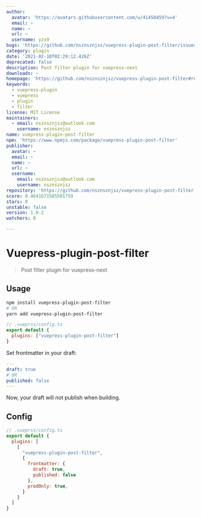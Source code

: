 ```yaml
---
author:
  avatar: 'https://avatars.githubusercontent.com/u/41458459?v=4'
  email: ~
  name: ~
  url: ~
  username: yzx9
bugs: 'https://github.com/nsznsznjsz/vuepress-plugin-post-filter/issues/new'
category: plugin
date: '2021-02-10T02:29:12.426Z'
deprecated: false
description: Post filter plugin for vuepress-next
downloads: ~
homepage: 'https://github.com/nsznsznjsz/vuepress-plugin-post-filter#readme'
keywords:
  - vuepress-plugin
  - vuepress
  - plugin
  - filter
license: MIT License
maintainers:
  - email: nsznsznjsz@outlook.com
    username: nsznsznjsz
name: vuepress-plugin-post-filter
npm: 'https://www.npmjs.com/package/vuepress-plugin-post-filter'
publisher:
  avatar: ~
  email: ~
  name: ~
  url: ~
  username:
    email: nsznsznjsz@outlook.com
    username: nsznsznjsz
repository: 'https://github.com/nsznsznjsz/vuepress-plugin-post-filter'
score: 0.4641671585501759
stars: 0
unstable: false
version: 1.0.2
watchers: 0

---
```


# Vuepress-plugin-post-filter

> Post filter plugin for vuepress-next

## Usage

```bash
npm install vuepress-plugin-post-filter
# OR
yarn add vuepress-plugin-post-filter
```

```js
// .vueprss/config.ts
export default {
  plugins: ["vuepress-plugin-post-filter"]
}
```

Set frontmatter in your draft:

```yaml
---
draft: true
# OR
published: false
---
```

Now, your draft will not publish when building.


## Config

```js
// .vueprss/config.ts
export default {
  plugins: [
    [
      "vuepress-plugin-post-filter",
      {
        frontmatter: {
          draft: true,
          published: false
        },
        prodOnly: true,
      }
    ]
  ]
}
```
